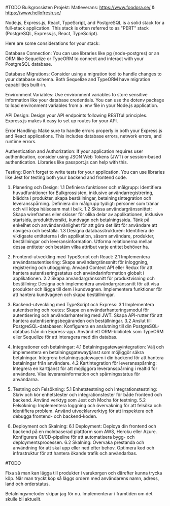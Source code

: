#TODO
Bulkgrossisten
Projekt: Matleverans: https://www.foodora.se/ & https://www.hellofresh.se/

Node.js, Express.js, React, TypeScript, and PostgreSQL is a solid stack for a full-stack application. This stack is often referred to as "PERT" stack (PostgreSQL, Express.js, React, TypeScript).

Here are some considerations for your stack:

Database Connection: You can use libraries like pg (node-postgres) or an ORM like Sequelize or TypeORM to connect and interact with your PostgreSQL database.

Database Migrations: Consider using a migration tool to handle changes to your database schema. Both Sequelize and TypeORM have migration capabilities built-in.

Environment Variables: Use environment variables to store sensitive information like your database credentials. You can use the dotenv package to load environment variables from a .env file in your Node.js application.

API Design: Design your API endpoints following RESTful principles. Express.js makes it easy to set up routes for your API.

Error Handling: Make sure to handle errors properly in both your Express.js and React applications. This includes database errors, network errors, and runtime errors.

Authentication and Authorization: If your application requires user authentication, consider using JSON Web Tokens (JWT) or session-based authentication. Libraries like passport.js can help with this.

Testing: Don't forget to write tests for your application. You can use libraries like Jest for testing both your backend and frontend code.

1. Planering och Design:
   1.1 Definiera funktioner och målgrupp:
   Identifiera huvudfunktioner för Bulkgrossisten, inklusive användarregistrering, bläddra i produkter, skapa beställningar, betalningsintegration och leveransspårning.
   Definiera din målgrupp tydligt: personer som tränar och vill köpa hälsosam mat i bulk.
   1.2 Skissa användargränssnittet:
   Skapa wireframes eller skisser för olika delar av applikationen, inklusive startsida, produktöversikt, kundvagn och betalningssida.
   Tänk på enkelhet och användarvänlighet för att göra det lätt för användare att navigera och beställa.
   1.3 Designa databasstrukturen:
   Identifiera de viktigaste entiteterna i din applikation, såsom användare, produkter, beställningar och leveransinformation.
   Utforma relationerna mellan dessa entiteter och bestäm vilka attribut varje entitet behöver ha.

2. Frontend-utveckling med TypeScript och React:
   2.1 Implementera användarautentisering:
   Skapa användargränssnitt för inloggning, registrering och utloggning.
   Använd Context API eller Redux för att hantera autentiseringsstatus och användarinformation globalt i applikationen.
   2.2 Skapa användargränssnitt för produktvisning och beställning:
   Designa och implementera användargränssnitt för att visa produkter och lägga till dem i kundvagnen.
   Implementera funktioner för att hantera kundvagnen och skapa beställningar.

3. Backend-utveckling med TypeScript och Express:
   3.1 Implementera autentisering och routes:
   Skapa en användarhanteringsmodul för autentisering och användarhantering med JWT.
   Skapa API-rutter för att hantera autentiseringsbegäranden och beställningar.
   3.2 Anslut till PostgreSQL-databasen:
   Konfigurera en anslutning till din PostgreSQL-databas från din Express-app.
   Använd ett ORM-bibliotek som TypeORM eller Sequelize för att interagera med din databas.

4. Integrationer och betalningar:
   4.1 Betalningsgatewayintegration:
   Välj och implementera en betalningsgatewaytjänst som möjliggör säkra betalningar.
   Integrera betalningsgatewayen i din backend för att hantera betalningar från användare.
   4.2 Kartintegration för leveransspårning:
   Integrera en karttjänst för att möjliggöra leveransspårning i realtid för användare.
   Visa leveransinformation och spårningsstatus för användarna.

5. Testning och Felsökning:
   5.1 Enhetstestning och Integrationstestning:
   Skriv och kör enhetstester och integrationstester för både frontend och backend.
   Använd verktyg som Jest och Mocha för testning.
   5.2 Felsökning:
   Implementera loggning och övervakning för att felsöka och identifiera problem.
   Använd utvecklarverktyg för att inspektera och debugga frontend- och backend-koden.

6. Deployment och Skalning:
   6.1 Deployment:
   Deploya din frontend och backend på en molnbaserad plattform som AWS, Heroku eller Azure.
   Konfigurera CI/CD-pipeline för att automatisera bygg- och deploymentsprocessen.
   6.2 Skalning:
   Övervaka prestanda och användning för att skal upp eller ned efter behov.
   Optimera kod och infrastruktur för att hantera ökande trafik och användarbas.

#TODO

Fixa så man kan lägga till produkter i varukorgen och därefter kunna trycka köp.
När man tryckt köp så läggs ordern med användarens namn, adress, land och orderstatus.

Betalningsmetoder skipar jag för nu. Implementerar i framtiden om det skulle bli aktuellt.
